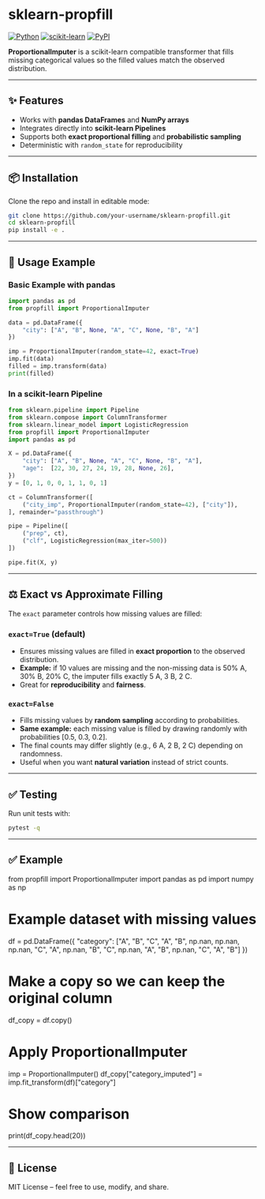 # sklearn-propfill

[![Python](https://img.shields.io/badge/python-3.9%2B-blue)]()
[![scikit-learn](https://img.shields.io/badge/scikit--learn-compatible-green)]()
[![PyPI](https://img.shields.io/pypi/v/sklearn-propfill.svg)]()

**ProportionalImputer** is a scikit-learn compatible transformer that fills missing categorical values so the filled values match the observed distribution.

---

## ✨ Features

- Works with **pandas DataFrames** and **NumPy arrays**  
- Integrates directly into **scikit-learn Pipelines**  
- Supports both **exact proportional filling** and **probabilistic sampling**  
- Deterministic with `random_state` for reproducibility  

---

## 📦 Installation

Clone the repo and install in editable mode:

```bash
git clone https://github.com/your-username/sklearn-propfill.git
cd sklearn-propfill
pip install -e .
```

---

## 🚀 Usage Example

### Basic Example with pandas

```python
import pandas as pd
from propfill import ProportionalImputer

data = pd.DataFrame({
    "city": ["A", "B", None, "A", "C", None, "B", "A"]
})

imp = ProportionalImputer(random_state=42, exact=True)
imp.fit(data)
filled = imp.transform(data)
print(filled)
```

### In a scikit-learn Pipeline

```python
from sklearn.pipeline import Pipeline
from sklearn.compose import ColumnTransformer
from sklearn.linear_model import LogisticRegression
from propfill import ProportionalImputer
import pandas as pd

X = pd.DataFrame({
    "city": ["A", "B", None, "A", "C", None, "B", "A"],
    "age":  [22, 30, 27, 24, 19, 28, None, 26],
})
y = [0, 1, 0, 0, 1, 1, 0, 1]

ct = ColumnTransformer([
    ("city_imp", ProportionalImputer(random_state=42), ["city"]),
], remainder="passthrough")

pipe = Pipeline([
    ("prep", ct),
    ("clf", LogisticRegression(max_iter=500))
])

pipe.fit(X, y)
```

---

## ⚖️ Exact vs Approximate Filling

The `exact` parameter controls how missing values are filled:

### `exact=True` (default)
- Ensures missing values are filled in **exact proportion** to the observed distribution.
- **Example:** if 10 values are missing and the non-missing data is 50% A, 30% B, 20% C, the imputer fills exactly 5 A, 3 B, 2 C.
- Great for **reproducibility** and **fairness**.

### `exact=False`
- Fills missing values by **random sampling** according to probabilities.
- **Same example:** each missing value is filled by drawing randomly with probabilities [0.5, 0.3, 0.2].
- The final counts may differ slightly (e.g., 6 A, 2 B, 2 C) depending on randomness.
- Useful when you want **natural variation** instead of strict counts.

---

## ✅ Testing

Run unit tests with:

```bash
pytest -q
```

---
## ✅ Example
from propfill import ProportionalImputer
import pandas as pd
import numpy as np

# Example dataset with missing values
df = pd.DataFrame({
    "category": ["A", "B", "C", "A", "B", np.nan, np.nan, np.nan, "C", "A",
                 np.nan, "B", "C", np.nan, "A", "B", np.nan, "C", "A", "B"]
})

# Make a copy so we can keep the original column
df_copy = df.copy()

# Apply ProportionalImputer
imp = ProportionalImputer()
df_copy["category_imputed"] = imp.fit_transform(df)["category"]

# Show comparison
print(df_copy.head(20))

---

## 📜 License

MIT License – feel free to use, modify, and share.